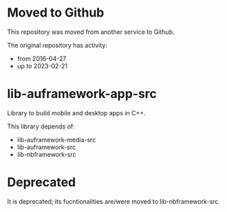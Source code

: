 # Moved to Github

This repository was moved from another service to Github.

The original repository has activity:

- from  2016-04-27
- up to 2023-02-21
  
# lib-auframework-app-src

Library to build mobile and desktop apps in C++.

This library depends of:

- lib-auframework-media-src
- lib-auframework-src
- lib-nbframework-src

# Deprecated

It is deprecated; its fucntionalities are/were moved to lib-nbframework-src.
